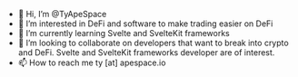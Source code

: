 - 👋 Hi, I’m @TyApeSpace
- 👀 I’m interested in DeFi and software to make trading easier on DeFi
- 🌱 I’m currently learning Svelte and SvelteKit frameworks
- 💞️ I’m looking to collaborate on developers that want to break into crypto and DeFi. Svelte and SvelteKit frameworks developer are of interest.
- 📫 How to reach me ty [at] apespace.io

<!---
TyApeSpace/TyApeSpace is a ✨ special ✨ repository because its `README.md` (this file) appears on your GitHub profile.
You can click the Preview link to take a look at your changes.
--->
